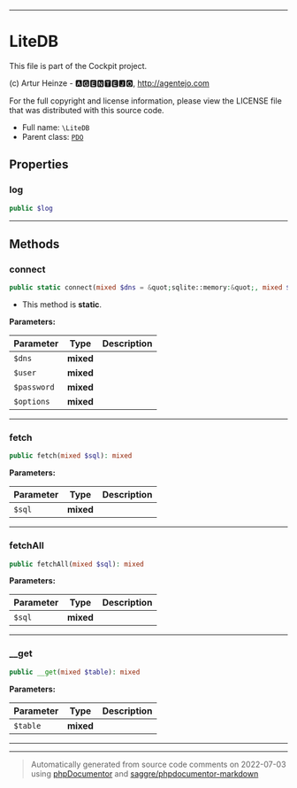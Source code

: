***

# LiteDB

This file is part of the Cockpit project.

(c) Artur Heinze - 🅰🅶🅴🅽🆃🅴🅹🅾, http://agentejo.com

For the full copyright and license information, please view the LICENSE
file that was distributed with this source code.

* Full name: `\LiteDB`
* Parent class: [`PDO`](./PDO.md)



## Properties


### log



```php
public $log
```






***

## Methods


### connect



```php
public static connect(mixed $dns = &quot;sqlite::memory:&quot;, mixed $user = null, mixed $password = null, mixed $options = []): mixed
```



* This method is **static**.




**Parameters:**

| Parameter | Type | Description |
|-----------|------|-------------|
| `$dns` | **mixed** |  |
| `$user` | **mixed** |  |
| `$password` | **mixed** |  |
| `$options` | **mixed** |  |




***

### fetch



```php
public fetch(mixed $sql): mixed
```








**Parameters:**

| Parameter | Type | Description |
|-----------|------|-------------|
| `$sql` | **mixed** |  |




***

### fetchAll



```php
public fetchAll(mixed $sql): mixed
```








**Parameters:**

| Parameter | Type | Description |
|-----------|------|-------------|
| `$sql` | **mixed** |  |




***

### __get



```php
public __get(mixed $table): mixed
```








**Parameters:**

| Parameter | Type | Description |
|-----------|------|-------------|
| `$table` | **mixed** |  |




***


***
> Automatically generated from source code comments on 2022-07-03 using [phpDocumentor](http://www.phpdoc.org/) and [saggre/phpdocumentor-markdown](https://github.com/Saggre/phpDocumentor-markdown)
